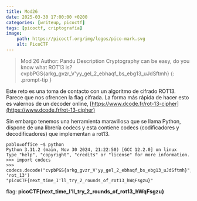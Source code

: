 ```yaml
---
title: Mod26
date: 2025-03-30 17:00:00 +0200
categories: [writeup, picoctf]
tags: [picoctf, criptografía]     
image:
    path: https://picoctf.org/img/logos/pico-mark.svg
    alt: PicoCTF
---
```

>Mod 26
Author: Pandu
Description
Cryptography can be easy, do you know what ROT13 is? cvpbPGS{arkg_gvzr_V'yy_gel_2_ebhaqf_bs_ebg13_uJdSftmh}
{: .prompt-tip }

Este reto es una toma de contacto con un algoritmo de cifrado ROT13. Parece que nos ofrencen la flag cifrada.
La forma más rápida de hacer esto es valernos de un decoder online, 
[https://www.dcode.fr/rot-13-cipher](https://www.dcode.fr/rot-13-cipher)

Sin embargo tenemos una herramienta maravillosa que se llama Python, dispone de una librería codecs y esta 
contiene codecs (codificadores y decodificadores) que implementan a rot13. 

``` shell
pablo☠office ~$ python
Python 3.11.2 (main, Nov 30 2024, 21:22:50) [GCC 12.2.0] on linux
Type "help", "copyright", "credits" or "license" for more information.
>>> import codecs
>>> codecs.decode("cvpbPGS{arkg_gvzr_V'yy_gel_2_ebhaqf_bs_ebg13_uJdSftmh}", 'rot_13')
"picoCTF{next_time_I'll_try_2_rounds_of_rot13_hWqFsgzu}"
```

flag: **picoCTF{next_time_I'll_try_2_rounds_of_rot13_hWqFsgzu}**
  